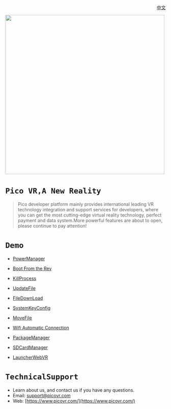 <p align="right"><a href="https://github.com/PicoSupport/PicoSupport/blob/master/README_CN.md/" target="_blank">中文</a></p>
<a href="https://www.picovr.com/pico_goblin.html"> <img src="https://github.com/PicoSupport/PicoSupport/blob/master/Assets/Pico.jpg" width="500"/> </a>

# `Pico VR,A New Reality`

>Pico developer platform mainly provides international leading VR technology integration and support services for developers, where you can get the most cutting-edge virtual reality technology, perfect payment and data system.More powerful features are about to open, please continue to pay attention!


# `Demo` 

* [PowerManager](https://github.com/PicoSupport/PicoVRPowerManager)

* [Boot From the Rev](https://github.com/PicoSupport/BootComplete)

* [KillProcess](https://github.com/PicoSupport/KillApplication)

* [UpdateFile](https://github.com/PicoSupport/UpdateAnyFile)

* [FileDownLoad](https://github.com/PicoSupport/Launcher)

* [SystemKeyConfig](https://github.com/PicoSupport/PicoKeyConfig)

* [MoveFile](https://github.com/PicoSupport/FileMove)

* [Wifi Automatic Connection](https://github.com/PicoSupport/PicoVRWifimanager)

* [PackageManager](https://github.com/PicoSupport/PackageManager)

* [SDCardManager](https://github.com/PicoSupport/SDCardManager)

* [LauncherWebVR](https://github.com/PicoSupport/LauncherWebVR)


# `TechnicalSupport`

- Learn about us, and contact us if you have any questions. 
- Email:  support@picovr.com
- Web:  [https://www.picovr.com/](https://www.picovr.com/)

